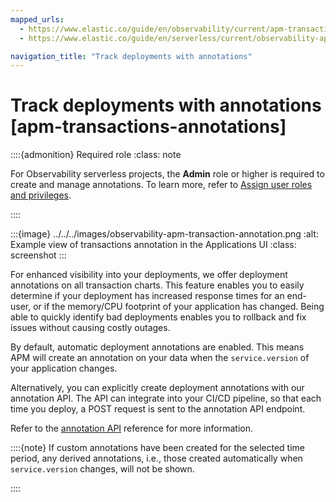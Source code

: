 ```yaml
---
mapped_urls:
  - https://www.elastic.co/guide/en/observability/current/apm-transactions-annotations.html
  - https://www.elastic.co/guide/en/serverless/current/observability-apm-track-deployments-with-annotations.html

navigation_title: "Track deployments with annotations"
---
```


# Track deployments with annotations [apm-transactions-annotations]

::::{admonition} Required role
:class: note

For Observability serverless projects, the **Admin** role or higher is required to create and manage annotations. To learn more, refer to [Assign user roles and privileges](../../../deploy-manage/users-roles/cloud-organization/user-roles.md#general-assign-user-roles).

::::

:::{image} ../../../images/observability-apm-transaction-annotation.png
:alt: Example view of transactions annotation in the Applications UI
:class: screenshot
:::

For enhanced visibility into your deployments, we offer deployment annotations on all transaction charts. This feature enables you to easily determine if your deployment has increased response times for an end-user, or if the memory/CPU footprint of your application has changed. Being able to quickly identify bad deployments enables you to rollback and fix issues without causing costly outages.

By default, automatic deployment annotations are enabled. This means APM will create an annotation on your data when the `service.version` of your application changes.

Alternatively, you can explicitly create deployment annotations with our annotation API. The API can integrate into your CI/CD pipeline, so that each time you deploy, a POST request is sent to the annotation API endpoint.

Refer to the [annotation API](../../../solutions/observability/apps/annotation-api.md) reference for more information.

::::{note}
If custom annotations have been created for the selected time period, any derived annotations, i.e., those created automatically when `service.version` changes, will not be shown.

::::
